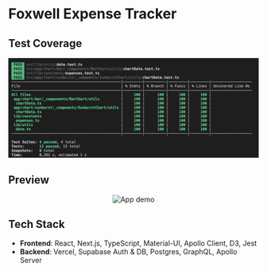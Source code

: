 # Foxwell Expense Tracker

## Test Coverage

![Test Coverage](./assets/TestCoverage.png)

## Preview

<p align="center">
  <img src="./media/expenses-demo.gif" alt="App demo" width="70%" style="aspect-ratio:18/9;" />
</p>

## Tech Stack

- **Frontend**: React, Next.js, TypeScript, Material-UI, Apollo Client, D3, Jest
- **Backend**: Vercel, Supabase Auth & DB, Postgres, GraphQL, Apollo Server
